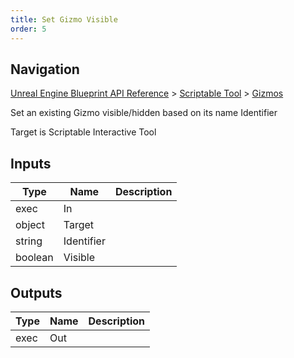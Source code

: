 ```yaml
---
title: Set Gizmo Visible
order: 5
---
```

## Navigation

[Unreal Engine Blueprint API Reference](https://dev.epicgames.com/documentation/en-us/unreal-engine/BlueprintAPI) > [Scriptable Tool](https://dev.epicgames.com/documentation/en-us/unreal-engine/BlueprintAPI/ScriptableTool) > [Gizmos](https://dev.epicgames.com/documentation/en-us/unreal-engine/BlueprintAPI/ScriptableTool/Gizmos)

Set an existing Gizmo visible/hidden based on its name Identifier

Target is Scriptable Interactive Tool

## Inputs

| Type | Name | Description |
| --- | --- | --- |
| exec | In |  |
| object | Target |  |
| string | Identifier |  |
| boolean | Visible |  |

## Outputs

| Type | Name | Description |
| --- | --- | --- |
| exec | Out |  |
